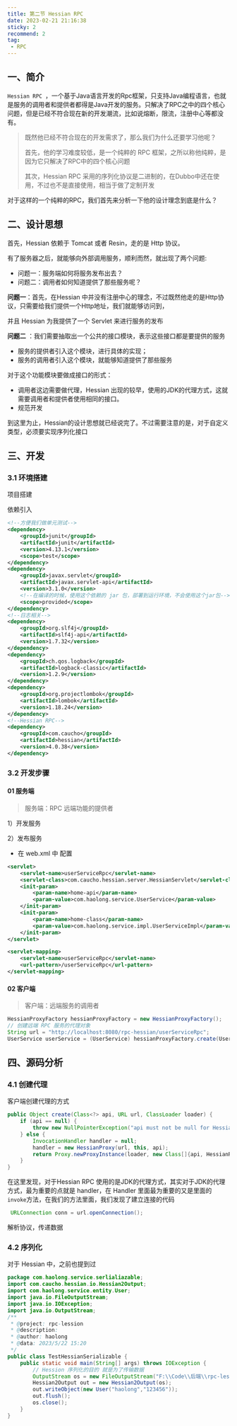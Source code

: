 ```yaml
---
title: 第二节 Hessian RPC
date: 2023-02-21 21:16:38
sticky: 2
recommend: 2
tag:
 - RPC
---
```


## 一、简介

`Hessian RPC `，一个基于Java语言开发的Rpc框架，只支持Java编程语言，也就是服务的调用者和提供者都得是Java开发的服务。只解决了RPC之中的四个核心问题，但是已经不符合现在新的开发潮流，比如说熔断，限流，注册中心等都没有。

> 既然他已经不符合现在的开发需求了，那么我们为什么还要学习他呢？
>
> 首先，他的学习难度较低，是一个纯粹的 RPC 框架，之所以称他纯粹，是因为它只解决了RPC中的四个核心问题
>
> 其次，Hessian RPC 采用的序列化协议是二进制的，在Dubbo中还在使用，不过也不是直接使用，相当于做了定制开发

对于这样的一个纯粹的RPC，我们首先来分析一下他的设计理念到底是什么？

## 二、设计思想

首先，Hessian 依赖于 Tomcat 或者 Resin，走的是 Http 协议。

有了服务器之后，就能够向外部调用服务，顺利而然，就出现了两个问题:

- 问题一：服务端如何将服务发布出去？
- 问题二：调用者如何知道提供了那些服务呢？

**问题一**：首先，在Hessian 中并没有注册中心的理念，不过既然他走的是Http协议，只需要给我们提供一个Http地址，我们就能够访问到，

并且 Hessian 为我提供了一个 Servlet 来进行服务的发布

**问题二** ：我们需要抽取出一个公共的接口模块，表示这些接口都是要提供的服务

- 服务的提供者引入这个模块，进行具体的实现；
- 服务的调用者引入这个模块，就能够知道提供了那些服务

对于这个功能模块要做成接口的形式：

- 调用者这边需要做代理，Hessian 出现的较早，使用的JDK的代理方式，这就需要调用者和提供者使用相同的接口。
- 规范开发

到这里为止，Hessian的设计思想就已经说完了。不过需要注意的是，对于自定义类型，必须要实现序列化接口

## 三、开发

### 3.1 环境搭建

项目搭建

依赖引入

```xml
<!--方便我们做单元测试-->
<dependency>
    <groupId>junit</groupId>
    <artifactId>junit</artifactId>
    <version>4.13.1</version>
    <scope>test</scope>
</dependency>
<dependency>
    <groupId>javax.servlet</groupId>
    <artifactId>javax.servlet-api</artifactId>
    <version>3.1.0</version>
    <!--在编译的时候，使用这个依赖的 jar 包，部署到运行环境，不会使用这个jar包-->
    <scope>provided</scope>
</dependency>
<!--日志相关-->
<dependency>
    <groupId>org.slf4j</groupId>
    <artifactId>slf4j-api</artifactId>
    <version>1.7.32</version>
</dependency>
<dependency>
    <groupId>ch.qos.logback</groupId>
    <artifactId>logback-classic</artifactId>
    <version>1.2.9</version>
</dependency>
<dependency>
    <groupId>org.projectlombok</groupId>
    <artifactId>lombok</artifactId>
    <version>1.18.24</version>
</dependency>
<!--Hessian RPC-->
<dependency>
    <groupId>com.caucho</groupId>
    <artifactId>hessian</artifactId>
    <version>4.0.38</version>
</dependency>
```

### 3.2 开发步骤

#### 01 服务端

> 服务端：RPC 远端功能的提供者

1）开发服务

2）发布服务

- 在 web.xml 中 配置

```xml
<servlet>
    <servlet-name>userServiceRpc</servlet-name>
    <servlet-class>com.caucho.hessian.server.HessianServlet</servlet-class>
    <init-param>
        <param-name>home-api</param-name>
        <param-value>com.haolong.service.UserService</param-value>
    </init-param>
    <init-param>
        <param-name>home-class</param-name>
        <param-value>com.haolong.service.impl.UserServiceImpl</param-value>
    </init-param>
</servlet>

<servlet-mapping>
    <servlet-name>userServiceRpc</servlet-name>
    <url-pattern>/userServiceRpc</url-pattern>
</servlet-mapping>
```

#### 02 客户端

> 客户端：远端服务的调用者

```java
HessianProxyFactory hessianProxyFactory = new HessianProxyFactory();
// 创建远端 RPC 服务的代理对象
String url = "http://localhost:8080/rpc-hessian/userServiceRpc";
UserService userService = (UserService) hessianProxyFactory.create(UserService.class, url);
```

## 四、源码分析

### 4.1 创建代理

客户端创建代理的方式

```java
public Object create(Class<?> api, URL url, ClassLoader loader) {
    if (api == null) {
        throw new NullPointerException("api must not be null for HessianProxyFactory.create()");
    } else {
        InvocationHandler handler = null;
        handler = new HessianProxy(url, this, api);
        return Proxy.newProxyInstance(loader, new Class[]{api, HessianRemoteObject.class}, handler);
    }
}
```

在这里发现，对于Hessian RPC 使用的是JDK的代理方式，其实对于JDK的代理方式，最为重要的点就是 handler，在 Handler 里面最为重要的又是里面的`invoke`方法，在我们的方法里面，我们发现了建立连接的代码

```java
 URLConnection conn = url.openConnection();
```

解析协议，传递数据

### 4.2 序列化

对于 Hessian 中，之前也提到过

```java
package com.haolong.service.serlialiazable;
import com.caucho.hessian.io.Hessian2Output;
import com.haolong.service.entity.User;
import java.io.FileOutputStream;
import java.io.IOException;
import java.io.OutputStream;
/**
 * @project: rpc-lession
 * @description:
 * @author: haolong
 * @data: 2023/5/22 15:20
 */
public class TestHessianSerializable {
    public static void main(String[] args) throws IOException {
        // Hession 序列化的目的 就是为了传输数据
        OutputStream os = new FileOutputStream("F:\\Code\\后端\\rpc-lession\\rpc-hession\\text");
        Hessian2Output out = new Hessian2Output(os);
        out.writeObject(new User("haolong","123456"));
        out.flush();
        os.close();
    }
}
```

